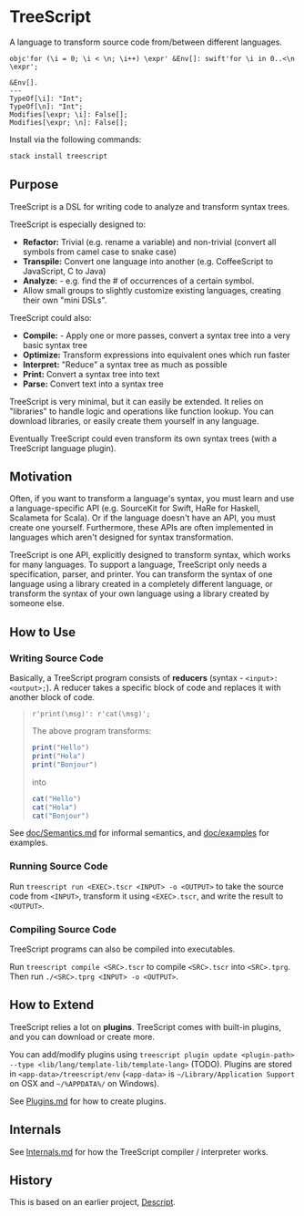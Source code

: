 # TreeScript

A language to transform source code from/between different languages.

```treescript
objc'for (\i = 0; \i < \n; \i++) \expr' &Env[]: swift'for \i in 0..<\n \expr';

&Env[].
---
TypeOf[\i]: "Int";
TypeOf[\n]: "Int";
Modifies[\expr; \i]: False[];
Modifies[\expr; \n]: False[];
```

Install via the following commands:

```sh
stack install treescript

```

## Purpose

TreeScript is a DSL for writing code to analyze and transform syntax trees.

TreeScript is especially designed to:

- **Refactor:** Trivial (e.g. rename a variable) and non-trivial (convert all symbols from camel case to snake case)
- **Transpile:** Convert one language into another (e.g. CoffeeScript to JavaScript, C to Java)
- **Analyze:** - e.g. find the # of occurrences of a certain symbol.
- Allow small groups to slightly customize existing languages, creating their own "mini DSLs".

TreeScript could also:

- **Compile:** - Apply one or more passes, convert a syntax tree into a very basic syntax tree
- **Optimize:** Transform expressions into equivalent ones which run faster
- **Interpret:** "Reduce" a syntax tree as much as possible
- **Print:** Convert a syntax tree into text
- **Parse:** Convert text into a syntax tree

TreeScript is very minimal, but it can easily be extended. It relies on "libraries" to handle logic and operations like function lookup. You can download libraries, or easily create them yourself in any language.

Eventually TreeScript could even transform its own syntax trees (with a TreeScript language plugin).

## Motivation

Often, if you want to transform a language's syntax, you must learn and use a language-specific API (e.g. SourceKit for Swift, HaRe for Haskell, Scalameta for Scala). Or if the language doesn't have an API, you must create one yourself. Furthermore, these APIs are often implemented in languages which aren't designed for syntax transformation.

TreeScript is one API, explicitly designed to transform syntax, which works for many languages. To support a language, TreeScript only needs a specification, parser, and printer. You can transform the syntax of one language using a library created in a completely different language, or transform the syntax of your own language using a library created by someone else.

## How to Use

### Writing Source Code

Basically, a TreeScript program consists of **reducers** (syntax - `<input>: <output>;`). A reducer takes a specific block of code and replaces it with another block of code.

> ```treescript
> r'print(\msg)': r'cat(\msg)';
> ```
>
> The above program transforms:
>
> ```r
> print("Hello")
> print("Hola")
> print("Bonjour")
> ```
>
> into
>
> ```r
> cat("Hello")
> cat("Hola")
> cat("Bonjour")
> ```

See [doc/Semantics.md](./doc/Semantics.md) for informal semantics, and [doc/examples](./doc/examples) for examples.

### Running Source Code

Run `treescript run <EXEC>.tscr <INPUT> -o <OUTPUT>` to take the source code from `<INPUT>`, transform it using `<EXEC>.tscr`, and write the result to `<OUTPUT>`.

### Compiling Source Code

TreeScript programs can also be compiled into executables.

Run `treescript compile <SRC>.tscr` to compile `<SRC>.tscr` into `<SRC>.tprg`. Then run `./<SRC>.tprg <INPUT> -o <OUTPUT>`.

## How to Extend

TreeScript relies a lot on **plugins**. TreeScript comes with built-in plugins, and you can download or create more.

You can add/modify plugins using `treescript plugin update <plugin-path> --type <lib/lang/template-lib/template-lang>` (TODO). Plugins are stored in `<app-data>/treescript/env` (`<app-data>` is `~/Library/Application Support` on OSX and `~/%APPDATA%/` on Windows).

See [Plugins.md](doc/Plugins.md) for how to create plugins.

## Internals

See [Internals.md](doc/Internals.md) for how the TreeScript compiler / interpreter works.

## History

This is based on an earlier project, [Descript](https://bitbucket.org/jakobeha/descript-lang/src/master/).
